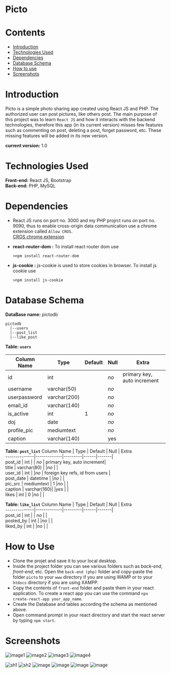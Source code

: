 # Picto

# Contents
* [Introduction](#introduction)
* [Technologies Used](#technologies-used)
* [Dependencies](#dependencies)
* [Database Schema](#database-schema)
* [How to use](#how-to-use)
* [Screenshots](#screenshots)

# Introduction

Picto is a simple photo sharing app created using React JS and PHP. The authorized user can post pictures, like others post.
The main purpose of this project was to learn ```React JS``` and how it interacts with the backend technologies, therefore this app (in its current version) misses few features such as  commenting on post, deleting a post, forget password, etc. These missing features will be added in its new version.

**current version:** 1.0


# Technologies Used

**Front-end:** React JS, Bootstrap  
**Back-end:** PHP, MySQL


# Dependencies

* React JS runs on port no. 3000 and my PHP projrct runs on port no. 9090, thus to enable cross-origin data communication use a chrome extension called ```Allow CROS```.  
  [CROS chrome extension](https://chrome.google.com/webstore/detail/allow-cors-access-control/lhobafahddgcelffkeicbaginigeejlf?hl=en)
  <p></p>
 * **react-router-dom :** To install react router dom use
   ```
   >npm install react-router-dom
   ```
 * **js-cookie :** js-cookie is used to store cookies in browser. To install js cookie use
   ```
   >npm install js-cookie
   ```

# Database Schema

**DataBase name:** pictodb  
 ```
 pictodb
   |--users
   |--post_list
   |--like_post
 ```
<p></p>

**Table:  ```users```**

Column Name   | Type        | Default | Null | Extra  
--------------|-------------|---------|------|-------|  
id            | int         |         | _no_ | primary key, auto increment|  
username      | varchar(50) |         |_no_  |       |  
userpassword  | varchar(200)|         |_no_  |       |  
email_id      | varchar(140)|         |_no_  |       |  
is_active     | int         |   1     |_no_  |       |  
doj           |date         |         |_no_  |       |  
profile_pic   |mediumtext   |         |_no_  |       |  
caption       | varchar(140)|         | yes  |       |  


**Table:  ```post_list```**
Column Name   | Type        | Default | Null | Extra  
--------------|-------------|---------|------|-------|  
post_id       | int         |         | _no_ | primary key, auto increment|  
title         | varchar(80) |         |_no_  |       |  
user_id       | int         |         |_no_  | foreign key refs, id from users |  
post_date     | datetime    |         |_no_  |       |  
pic_src       | mediumtext  |   1     |_no_  |       |  
caption       | varchar(160)|         |_yes_ |       |  
likes         | int         |   0     |_no_  |       |  


**Table: ```like_list```**
Column Name   | Type        | Default | Null | Extra  
--------------|-------------|---------|------|-------|  
post_id       | int         |         | _no_ |       |  
posted_by     | int         |         |_no_  |       |  
liked_by      | int         |         |_no_  |       |


# How to Use

* Clone the projet and save it to your local desktop.
* Inside the project folder you can see various folders such as _back-end_, _front-end_, etc. Open the ```back-end (php)``` folder and copy-paste the folder ```picto``` to your ```www``` directory if you are using WAMP or to your ```htdocs``` directory if you are using XAMPP.
* Copy the contents of ```front-end``` folder and paste them in your react application. To create a react app you can use the command ```npx create-react-app your_app_name```.
* Create the Database and tables according the schema as mentioned above.
* Open command prompt in your react directory and start the react server by typing ```npm start```.


# Screenshots
![image1](Screenshots/newpic1.png) ![image2](Screenshots/newpic2.png) ![image3](Screenshots/newpic3.png) ![image4](Screenshots/newpic4.png)

![sh1](Screenshots/nsh_feed.png) ![sh2](Screenshots/nsh_profile.png)
![image](Screenshots/nsh_settings.png) ![image](Screenshots/nsh_add_new.png)
![image](Screenshots/nsh_login.png) ![image](Screenshots/nsh_signup.png)
